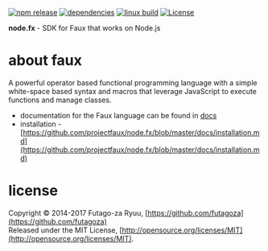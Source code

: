 [![npm release](https://img.shields.io/npm/v/node.fx.svg)](https://www.npmjs.com/package/node.fx)
[![dependencies](https://img.shields.io/david/projectfaux/node.fx.svg)](https://david-dm.org/projectfaux/node.fx)
[![linux build](https://img.shields.io/travis/projectfaux/node.fx.svg?label=travis)](https://travis-ci.org/projectfaux/node.fx)
[![License](https://img.shields.io/badge/license-mit-blue.svg)](https://opensource.org/licenses/MIT)

__node.fx__ - SDK for Faux that works on Node.js

# about faux

A powerful operator based functional programming language with a simple white-space based syntax and macros that leverage JavaScript to execute functions and manage classes.

* documentation for the Faux language can be found in [docs](https://github.com/projectfaux/node.fx/blob/master/docs/readme.md)
* installation - [https://github.com/projectfaux/node.fx/blob/master/docs/installation.md](https://github.com/projectfaux/node.fx/blob/master/docs/installation.md)


# license

Copyright © 2014-2017 Futago-za Ryuu, [https://github.com/futagoza](https://github.com/futagoza)<br>
Released under the MIT License, [http://opensource.org/licenses/MIT](http://opensource.org/licenses/MIT).
